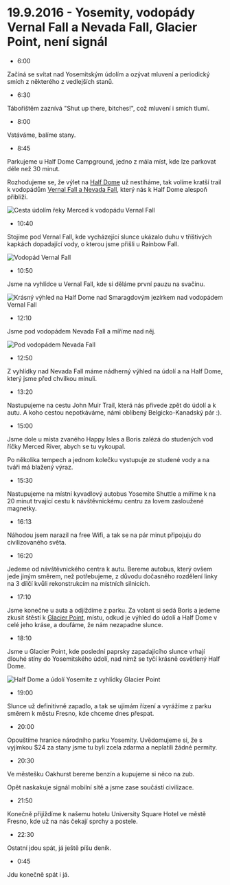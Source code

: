 # 19.9.2016 - Yosemity, vodopády Vernal Fall a Nevada Fall, Glacier Point, není signál

   * 6:00

Začíná se svítat nad Yosemitským údolím a ozývat mluvení a periodický smích z některého z vedlejších stanů.

   * 6:30

Tábořištěm zaznívá "Shut up there, bitches!", což mluvení i smích tlumí.

   * 8:00

Vstáváme, balíme stany.

   * 8:45

Parkujeme u Half Dome Campground, jedno z mála míst, kde lze parkovat déle než 30 minut.

Rozhodujeme se, že výlet na [Half Dome](https://cs.wikipedia.org/wiki/Half_Dome) už nestíháme, tak volíme kratší trail k vodopádům [Vernal Fall a Nevada Fall](https://www.nps.gov/yose/planyourvisit/vernalnevadatrail.htm), který nás k Half Dome alespoň přiblíží.

![Cesta údolím řeky Merced k vodopádu Vernal Fall](images/20160919/20160919_100748.jpg)

   * 10:40

Stojíme pod Vernal Fall, kde vycházející slunce ukázalo duhu v tříštivých kapkách dopadající vody, o kterou jsme přišli u Rainbow Fall.

![Vodopád Vernal Fall](images/20160919/20160919_104403(0).jpg)

   * 10:50

Jsme na vyhlídce u Vernal Fall, kde si děláme první pauzu na svačinu.

![Krásný výhled na Half Dome nad Smaragdovým jezírkem nad vodopádem Vernal Fall](images/20160919/20160919_111221.jpg)

   * 12:10

Jsme pod vodopádem Nevada Fall a míříme nad něj.

![Pod vodopádem Nevada Fall](images/20160919/20160919_120754.jpg)

   * 12:50

Z vyhlídky nad Nevada Fall máme nádherný výhled na údolí a na Half Dome, který jsme před chvilkou minuli.

   * 13:20

Nastupujeme na cestu John Muir Trail, která nás přivede zpět do údolí a k autu. A koho cestou nepotkáváme, námi oblíbený Belgicko-Kanadský pár :).

   * 15:00

Jsme dole u místa zvaného Happy Isles a Boris zalézá do studených vod říčky Merced River, abych se tu vykoupal.

Po několika tempech a jednom kolečku vystupuje ze studené vody a na tváři má blažený výraz.

   * 15:30

Nastupujeme na místní kyvadlový autobus Yosemite Shuttle a míříme k na 20 minut trvající cestu k návštěvnickému centru za lovem zasloužené magnetky.

   * 16:13

Náhodou jsem narazil na free Wifi, a tak se na pár minut připojuju do civilizovaného světa.

   * 16:20

Jedeme od návštěvnického centra k autu. Bereme autobus, který ovšem jede jiným směrem, než potřebujeme, z důvodu dočasného rozdělení linky na 3 dílčí kvůli rekonstrukcím na místních silnicích.

   * 17:10

Jsme konečne u auta a odjíždíme z parku. Za volant si sedá Boris a jedeme zkusit štěstí k [Glacier Point](https://www.nps.gov/yose/planyourvisit/glacierpoint.htm), místu, odkud je výhled do údolí a Half Dome v celé jeho kráse, a doufáme, že nám nezapadne slunce.

   * 18:10

Jsme u Glacier Point, kde poslední paprsky zapadajícího slunce vrhají dlouhé stíny do Yosemitského údolí, nad nímž se tyčí krásně osvětlený Half Dome.

![Half Dome a údolí Yosemite z vyhlídky Glacier Point](images/20160919/20160919_182506.jpg)

   * 19:00

Slunce už definitivně zapadlo, a tak se ujímám řízení a vyrážíme z parku směrem k městu Fresno, kde chceme dnes přespat.

   * 20:00

Opouštíme hranice národního parku Yosemity. Uvědomujeme si, že s vyjímkou $24 za stany jsme tu byli zcela zdarma a neplatili žádné permity.

   * 20:30

Ve městešku Oakhurst bereme benzín a kupujeme si něco na zub.

Opět naskakuje signál mobilní sítě a jsme zase součástí civilizace.

   * 21:50

Konečně přijíždíme k našemu hotelu University Square Hotel ve městě Fresno, kde už na nás čekají sprchy a postele.

   * 22:30

Ostatní jdou spát, já ještě píšu deník.

   * 0:45

Jdu konečně spát i já.

